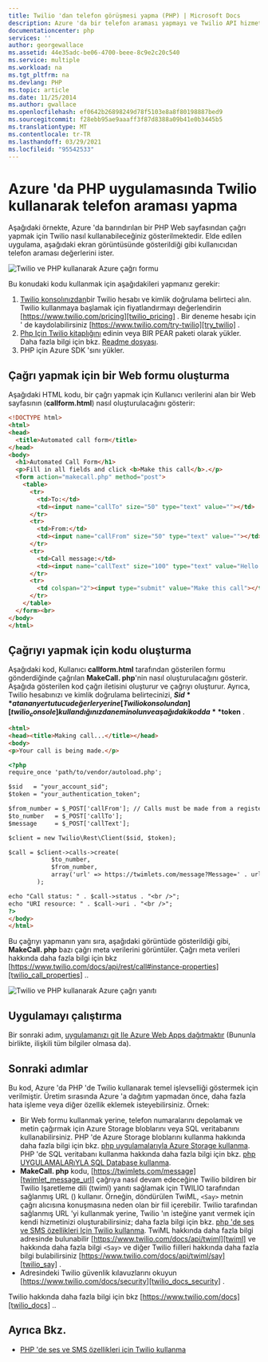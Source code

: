 ```yaml
---
title: Twilio 'dan telefon görüşmesi yapma (PHP) | Microsoft Docs
description: Azure 'da bir telefon araması yapmayı ve Twilio API hizmetiyle SMS iletisi göndermenizi öğrenin. Örnekler PHP uygulaması içindir.
documentationcenter: php
services: ''
author: georgewallace
ms.assetid: 44e35adc-be06-4700-beee-8c9e2c20c540
ms.service: multiple
ms.workload: na
ms.tgt_pltfrm: na
ms.devlang: PHP
ms.topic: article
ms.date: 11/25/2014
ms.author: gwallace
ms.openlocfilehash: ef0642b26898249d78f5103e8a8f80198887bed9
ms.sourcegitcommit: f28ebb95ae9aaaff3f87d8388a09b41e0b3445b5
ms.translationtype: MT
ms.contentlocale: tr-TR
ms.lasthandoff: 03/29/2021
ms.locfileid: "95542533"
---
```

# <a name="how-to-make-a-phone-call-using-twilio-in-a-php-application-on-azure"></a>Azure 'da PHP uygulamasında Twilio kullanarak telefon araması yapma
Aşağıdaki örnekte, Azure 'da barındırılan bir PHP Web sayfasından çağrı yapmak için Twilio nasıl kullanabileceğiniz gösterilmektedir. Elde edilen uygulama, aşağıdaki ekran görüntüsünde gösterildiği gibi kullanıcıdan telefon araması değerlerini ister.

![Twilio ve PHP kullanarak Azure çağrı formu][twilio_php]

Bu konudaki kodu kullanmak için aşağıdakileri yapmanız gerekir:

1. [Twilio konsolınızdan][twilio_console]bir Twilio hesabı ve kimlik doğrulama belirteci alın. Twilio kullanmaya başlamak için fiyatlandırmayı değerlendirin [https://www.twilio.com/pricing][twilio_pricing] . Bir deneme hesabı için ' de kaydolabilirsiniz [https://www.twilio.com/try-twilio][try_twilio] .
2. [Php Için Twilio kitaplığını](https://github.com/twilio/twilio-php) edinin veya BIR PEAR paketi olarak yükler. Daha fazla bilgi için bkz. [Readme dosyası](https://github.com/twilio/twilio-php/blob/master/README.md).
3. PHP için Azure SDK 'sını yükler. 
<!-- For an overview of the SDK and instructions on installing it, see [Set up the Azure SDK for PHP](./app-service/quickstart-php.md) -->

## <a name="create-a-web-form-for-making-a-call"></a>Çağrı yapmak için bir Web formu oluşturma
Aşağıdaki HTML kodu, bir çağrı yapmak için Kullanıcı verilerini alan bir Web sayfasının (**callform.html**) nasıl oluşturulacağını gösterir:

```html
<!DOCTYPE html>
<html>
<head>
  <title>Automated call form</title>
</head>
<body>
  <h1>Automated Call Form</h1>
  <p>Fill in all fields and click <b>Make this call</b>.</p>
  <form action="makecall.php" method="post">
    <table>
      <tr>
        <td>To:</td>
        <td><input name="callTo" size="50" type="text" value=""></td>
      </tr>
      <tr>
        <td>From:</td>
        <td><input name="callFrom" size="50" type="text" value=""></td>
      </tr>
      <tr>
        <td>Call message:</td>
        <td><input name="callText" size="100" type="text" value="Hello. This is the call text. Good bye."></td>
      </tr>
      <tr>
        <td colspan="2"><input type="submit" value="Make this call"></td>
      </tr>
    </table>
  </form><br>
</body>
</html>
```

## <a name="create-the-code-to-make-the-call"></a>Çağrıyı yapmak için kodu oluşturma
Aşağıdaki kod, Kullanıcı **callform.html** tarafından gösterilen formu gönderdiğinde çağrılan **MakeCall. php**'nin nasıl oluşturulacağını gösterir. Aşağıda gösterilen kod çağrı iletisini oluşturur ve çağrıyı oluşturur. Ayrıca, Twilio hesabınızı ve kimlik doğrulama belirtecinizi, **$Sid** atanan yer tutucu değerler yerine [Twilio konsolundan][twilio_console] kullandığınızdan emin olun ve aşağıdaki kodda **$token** .

```html
<html>
<head><title>Making call...</title></head>
<body>
<p>Your call is being made.</p>

<?php
require_once 'path/to/vendor/autoload.php';

$sid   = "your_account_sid";
$token = "your_authentication_token";

$from_number = $_POST['callFrom']; // Calls must be made from a registered Twilio number.
$to_number   = $_POST['callTo'];
$message     = $_POST['callText'];

$client = new Twilio\Rest\Client($sid, $token);

$call = $client->calls->create(
            $to_number,
            $from_number,
            array('url' => https://twimlets.com/message?Message=' . urlencode($message))
        );

echo "Call status: " . $call->status . "<br />";
echo "URI resource: " . $call->uri . "<br />";
?>
</body>
</html>
```

Bu çağrıyı yapmanın yanı sıra, aşağıdaki görüntüde gösterildiği gibi, **MakeCall. php** bazı çağrı meta verilerini görüntüler. Çağrı meta verileri hakkında daha fazla bilgi için bkz [https://www.twilio.com/docs/api/rest/call#instance-properties][twilio_call_properties] ..

![Twilio ve PHP kullanarak Azure çağrı yanıtı][twilio_php_response]

## <a name="run-the-application"></a>Uygulamayı çalıştırma
Bir sonraki adım, [uygulamanızı git Ile Azure Web Apps dağıtmaktır](app-service/quickstart-php.md) (Bununla birlikte, ilişkili tüm bilgiler olmasa da). 

## <a name="next-steps"></a>Sonraki adımlar
Bu kod, Azure 'da PHP 'de Twilio kullanarak temel işlevselliği göstermek için verilmiştir. Üretim sırasında Azure 'a dağıtım yapmadan önce, daha fazla hata işleme veya diğer özellik eklemek isteyebilirsiniz. Örnek:

* Bir Web formu kullanmak yerine, telefon numaralarını depolamak ve metin çağırmak için Azure Storage bloblarını veya SQL veritabanını kullanabilirsiniz. PHP 'de Azure Storage bloblarını kullanma hakkında daha fazla bilgi için bkz. [php uygulamalarıyla Azure Storage kullanma][howto_blob_storage_php]. PHP 'de SQL veritabanı kullanma hakkında daha fazla bilgi için bkz. [php UYGULAMALARıYLA SQL Database kullanma][howto_sql_azure_php].
* **MakeCall. php** kodu, [https://twimlets.com/message][twimlet_message_url] çağrıya nasıl devam edeceğine Twilio bildiren bir Twilio Işaretleme dili (twiml) yanıtı sağlamak için TWILIO tarafından sağlanmış URL () kullanır. Örneğin, döndürülen TwiML, `<Say>` metnin çağrı alıcısına konuşmasına neden olan bir fiil içerebilir. Twilio tarafından sağlanmış URL 'yi kullanmak yerine, Twilio 'ın isteğine yanıt vermek için kendi hizmetinizi oluşturabilirsiniz; daha fazla bilgi için bkz. [php 'de ses ve SMS özellikleri Için Twilio kullanma][howto_twilio_voice_sms_php]. TwiML hakkında daha fazla bilgi adresinde bulunabilir [https://www.twilio.com/docs/api/twiml][twiml] ve hakkında daha fazla bilgi `<Say>` ve diğer Twilio fiilleri hakkında daha fazla bilgi bulabilirsiniz [https://www.twilio.com/docs/api/twiml/say][twilio_say] .
* Adresindeki Twilio güvenlik kılavuzlarını okuyun [https://www.twilio.com/docs/security][twilio_docs_security] .

Twilio hakkında daha fazla bilgi için bkz [https://www.twilio.com/docs][twilio_docs] ..

## <a name="see-also"></a>Ayrıca Bkz.
* [PHP 'de ses ve SMS özellikleri için Twilio kullanma](partner-twilio-php-how-to-use-voice-sms.md)

[twilio_console]: https://www.twilio.com/console
[twilio_pricing]: https://www.twilio.com/pricing
[try_twilio]: https://www.twilio.com/try-twilio
[twilio_api]: https://www.twilio.com/docs/api
[verify_phone]: https://www.twilio.com/console/phone-numbers/verified
[twimlet_message_url]: https://twimlets.com/message
[twiml]: https://www.twilio.com/docs/api/twiml
[twilio_api_service]: https://api.twilio.com
[build_php_azure_app]: http://azurephp.interoperabilitybridges.com/articles/build-and-deploy-a-windows-azure-php-application
[howto_twilio_voice_sms_php]: partner-twilio-php-how-to-use-voice-sms.md
[howto_blob_storage_php]: ./storage/blobs/storage-quickstart-blobs-php.md
[howto_sql_azure_php]: ./azure-sql/database/connect-query-content-reference-guide.md
[twilio_call_properties]: https://www.twilio.com/docs/api/rest/call#instance-properties
[twilio_docs_security]: https://www.twilio.com/docs/security
[twilio_docs]: https://www.twilio.com/docs
[twilio_say]: https://www.twilio.com/docs/api/twiml/say
[ssl_validation]: http://readthedocs.org/docs/twilio-php/en/latest/usage/rest.html
[twilio_php]: ./media/partner-twilio-php-make-phone-call/WA_TwilioPHPCallForm.jpg
[twilio_php_response]: ./media/partner-twilio-php-make-phone-call/WA_TwilioPHPMakeCall.jpg
[twilio_php_github]: https://github.com/twilio/twilio-php